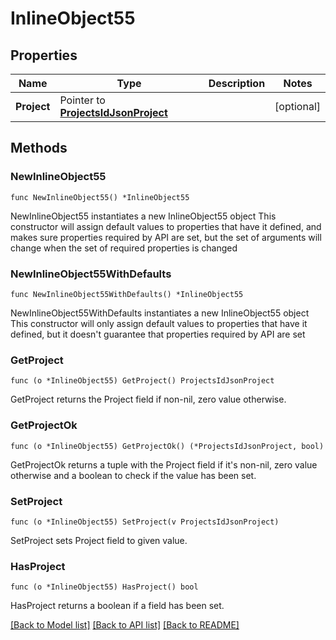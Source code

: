 # InlineObject55

## Properties

Name | Type | Description | Notes
------------ | ------------- | ------------- | -------------
**Project** | Pointer to [**ProjectsIdJsonProject**](ProjectsIdJsonProject.md) |  | [optional] 

## Methods

### NewInlineObject55

`func NewInlineObject55() *InlineObject55`

NewInlineObject55 instantiates a new InlineObject55 object
This constructor will assign default values to properties that have it defined,
and makes sure properties required by API are set, but the set of arguments
will change when the set of required properties is changed

### NewInlineObject55WithDefaults

`func NewInlineObject55WithDefaults() *InlineObject55`

NewInlineObject55WithDefaults instantiates a new InlineObject55 object
This constructor will only assign default values to properties that have it defined,
but it doesn't guarantee that properties required by API are set

### GetProject

`func (o *InlineObject55) GetProject() ProjectsIdJsonProject`

GetProject returns the Project field if non-nil, zero value otherwise.

### GetProjectOk

`func (o *InlineObject55) GetProjectOk() (*ProjectsIdJsonProject, bool)`

GetProjectOk returns a tuple with the Project field if it's non-nil, zero value otherwise
and a boolean to check if the value has been set.

### SetProject

`func (o *InlineObject55) SetProject(v ProjectsIdJsonProject)`

SetProject sets Project field to given value.

### HasProject

`func (o *InlineObject55) HasProject() bool`

HasProject returns a boolean if a field has been set.


[[Back to Model list]](../README.md#documentation-for-models) [[Back to API list]](../README.md#documentation-for-api-endpoints) [[Back to README]](../README.md)


